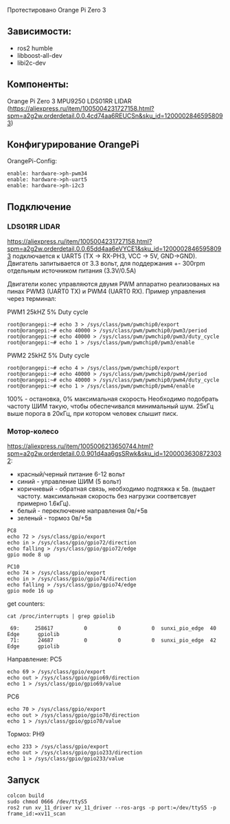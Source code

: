 Протестировано Orange Pi Zero 3

## Зависимости:

- ros2 humble
- libboost-all-dev
- libi2c-dev

## Компоненты:
Orange Pi Zero 3
MPU9250
LDS01RR LIDAR (https://aliexpress.ru/item/1005004231727158.html?spm=a2g2w.orderdetail.0.0.4cd74aa6REUCSn&sku_id=12000028465958093)

## Конфигурирование OrangePi

OrangePi-Config:
```
enable: hardware->ph-pwm34
enable: hardware->ph-uart5
enable: hardware->ph-i2c3
```

## Подключение
### LDS01RR LIDAR 
https://aliexpress.ru/item/1005004231727158.html?spm=a2g2w.orderdetail.0.0.65dd4aa6eVYCE1&sku_id=12000028465958093
 подключается к UART5 (TX -> RX-PH3, VCC -> 5V, GND->GND). Двигатель запитывается от 3.3 вольт, для поддержания +- 300rpm отдельным источником питания (3.3V/0.5A)

Двигатели колес управляются двумя PWM аппаратно реализованых на пинах PWM3 (UART0 TX) и PWM4 (UART0 RX). Пример управления через терминал:

PWM1 25kHZ 5% Duty cycle
```
root@orangepi:~# echo 3 > /sys/class/pwm/pwmchip0/export
root@orangepi:~# echo 40000 > /sys/class/pwm/pwmchip0/pwm3/period
root@orangepi:~# echo 40000 > /sys/class/pwm/pwmchip0/pwm3/duty_cycle
root@orangepi:~# echo 1 > /sys/class/pwm/pwmchip0/pwm3/enable
```

PWM2 25kHZ 5% Duty cycle

```
root@orangepi:~# echo 4 > /sys/class/pwm/pwmchip0/export
root@orangepi:~# echo 40000 > /sys/class/pwm/pwmchip0/pwm4/period
root@orangepi:~# echo 40000 > /sys/class/pwm/pwmchip0/pwm4/duty_cycle
root@orangepi:~# echo 1 > /sys/class/pwm/pwmchip0/pwm4/enable
```

100% - остановка, 0% максимальная скорость
Необходимо подобрать частоту ШИМ такую, чтобы обеспечивался минимальный шум. 25кГц выше порога в 20кГц, при котором человек слышит писк.

### Мотор-колесо
https://aliexpress.ru/item/1005006213650744.html?spm=a2g2w.orderdetail.0.0.901d4aa6gsSRwk&sku_id=12000036308723032: 

- красный/черный питание 6-12 вольт
- синий - управление ШИМ (5 вольт)
- коричневый - обратная связь, необходимо подтяжка к 5в. (выдает частоту. максимальная скорость без нагрузки соответсвует примерно 1.6кГц).
- белый - переключение направления 0в/+5в
- зеленый - тормоз 0в/+5в

```
PC8
echo 72 > /sys/class/gpio/export
echo in > /sys/class/gpio/gpio72/direction
echo falling > /sys/class/gpio/gpio72/edge
gpio mode 8 up
```
```
PC10
echo 74 > /sys/class/gpio/export
echo in > /sys/class/gpio/gpio74/direction
echo falling > /sys/class/gpio/gpio74/edge
gpio mode 16 up
```

get counters:
```
cat /proc/interrupts | grep gpiolib

 69:     258617          0          0          0  sunxi_pio_edge  40 Edge      gpiolib
 71:      24687          0          0          0  sunxi_pio_edge  42 Edge      gpiolib
```

Направление:
PC5
```
echo 69 > /sys/class/gpio/export
echo out > /sys/class/gpio/gpio69/direction
echo 1 > /sys/class/gpio/gpio69/value
```
PC6
```
echo 70 > /sys/class/gpio/export
echo out > /sys/class/gpio/gpio70/direction
echo 1 > /sys/class/gpio/gpio70/value
```
Тормоз:
PH9
```
echo 233 > /sys/class/gpio/export
echo out > /sys/class/gpio/gpio233/direction
echo 1 > /sys/class/gpio/gpio233/value
```



## Запуск

```
colcon build
sudo chmod 0666 /dev/ttyS5
ros2 run xv_11_driver xv_11_driver --ros-args -p port:=/dev/ttyS5 -p frame_id:=xv11_scan
```
